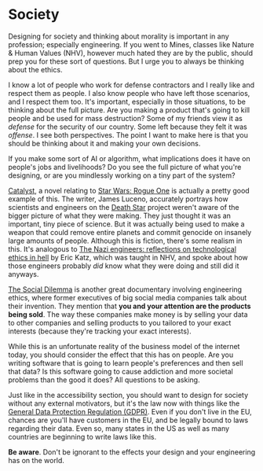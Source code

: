 # Society

Designing for society and thinking about morality is important in any profession;
especially engineering. If you went to Mines, classes like Nature & Human Values (NHV),
however much hated they are by the public, should prep you for these sort of questions.
But I urge you to always be thinking about the ethics.

I know a lot of people who work for defense contractors and I really like and respect
them as people. I also know people who have left those scenarios, and I respect them too.
It's important, especially in those situations, to be thinking about the full picture.
Are you making a product that's going to kill people and be used for mass destruction?
Some of my friends view it as *defense* for the security of our country. Some left
because they felt it was *offense*. I see both perspectives. The point I want to
make here is that you should be thinking about it and making your own decisions.

If you make some sort of AI or algorithm, what implications does it have on
people's jobs and livelihoods? Do you see the full picture of what you're designing,
or are you mindlessly working on a tiny part of the system? 

[Catalyst](https://www.amazon.com/Catalyst-Star-Wars-Rogue-Novel/dp/1101967005), a novel relating
to [Star Wars: Rogue One](https://en.wikipedia.org/wiki/Rogue_One) is actually a pretty good
example of this. The writer, James Luceno, accurately portrays how scientists and engineers on the [Death Star](https://en.wikipedia.org/wiki/Death_Star) 
project weren't aware of the bigger picture of what they were making. They just thought
it was an important, tiny piece of science. But it was actually being used to make a weapon
that could remove entire planets and commit genocide on insanely large amounts of people.
Although this is fiction, there's some realism in this. It's analogous to [The Nazi engineers: reflections on technological ethics in hell](https://pubmed.ncbi.nlm.nih.gov/20844979/) 
by Eric Katz, which was taught in NHV, and spoke about how those engineers probably *did* 
know what they were doing and still did it anyways.

[The Social Dilemma](https://thesocialdilemma.com) is another great documentary involving
engineering ethics, where former executives of big social media companies talk about their 
invention. They mention that **you and your attention are the products being sold**. The 
way these companies make money is by selling your data to other companies and selling products 
to you tailored to your exact interests (because they're tracking your exact interests). 

While this is an unfortunate reality of the business model of the internet today,
you should consider the effect that this has on people. Are you writing software
that is going to learn people's preferences and then sell that data? Is this software
going to cause addiction and more societal problems than the good it does? All
questions to be asking.

Just like in the accessibility section, you should want to design for society
without any external motivators, but it's the law now with things like the [General Data Protection Regulation (GDPR)](https://gdpr.eu/what-is-gdpr/). Even if you don't live in the EU, chances are you'll have customers in the EU,
and be legally bound to laws regarding their data. Even so, many states in the US as well as many countries are
beginning to write laws like this.

**Be aware**. Don't be ignorant to the effects your design and your engineering has on the world.
